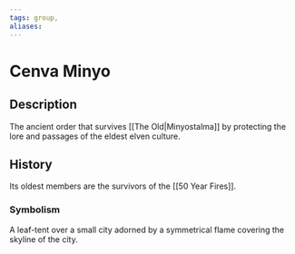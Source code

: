 ```yaml
---
tags: group, 
aliases:
---
```


# Cenva Minyo
## Description
The ancient order that survives [[The Old|Minyostalma]] by protecting the lore and passages of the eldest elven culture.
## History
Its oldest members are the survivors of the [[50 Year Fires]].

### Symbolism
A leaf-tent over a small city adorned by a symmetrical flame covering the skyline of the city.